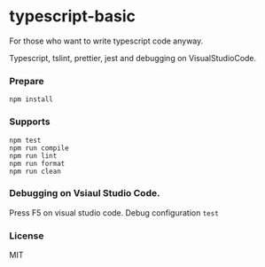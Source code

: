 # typescript-basic
For those who want to write typescript code anyway.

Typescript, tslint, prettier, jest and debugging on VisualStudioCode.

### Prepare
    npm install

### Supports
    npm test
    npm run compile
    npm run lint
    npm run format
    npm run clean

### Debugging on Vsiaul Studio Code.
Press F5 on visual studio code.
Debug configuration `test`

### License
MIT